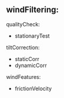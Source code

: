windFiltering:
  - 

qualityCheck:
  - stationaryTest

tiltCorrection:
  - staticCorr
  - dynamicCorr

windFeatures:
  - frictionVelocity
